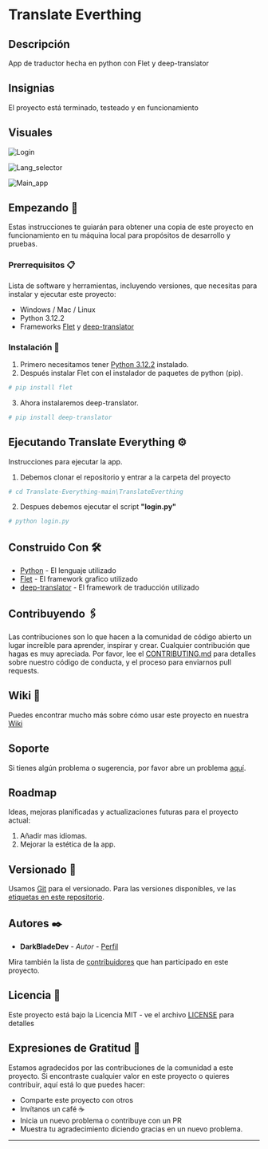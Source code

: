 # **Translate Everthing**

## Descripción

App de traductor hecha en python con Flet y deep-translator

## Insignias

El proyecto está terminado, testeado y en funcionamiento

## Visuales

![Login](https://github.com/user-attachments/assets/97d637c5-9b3b-40f9-9f44-39a86559152c)

![Lang_selector](https://github.com/user-attachments/assets/29c37620-6c67-48da-9355-ba1d018f425a)

![Main_app](https://github.com/user-attachments/assets/b8996c21-5d1f-4f53-b62d-8d89c4a641be)


## Empezando 🚀

Estas instrucciones te guiarán para obtener una copia de este proyecto en funcionamiento en tu máquina local para propósitos de desarrollo y pruebas.

### Prerrequisitos 📋

Lista de software y herramientas, incluyendo versiones, que necesitas para instalar y ejecutar este proyecto:

- Windows / Mac / Linux
- Python 3.12.2
- Frameworks [Flet](https://flet.dev) y [deep-translator](https://pypi.org/project/deep-translator/)

### Instalación 🔧

1. Primero necesitamos tener [Python 3.12.2](https://www.python.org/ftp/python/3.12.2/python-3.12.2-amd64.exe) instalado.
2. Después instalar Flet con el instalador de paquetes de python (pip).
```bash
# pip install flet
```

3. Ahora instalaremos deep-translator.

```bash
# pip install deep-translator
```

## Ejecutando Translate Everything ⚙️

Instrucciones para ejecutar la app.

1. Debemos clonar el repositorio y entrar a la carpeta del proyecto

```bash
# cd Translate-Everything-main\TranslateEverthing
```

2. Despues debemos ejecutar el script **"login.py"**

```bash
# python login.py
```

## Construido Con 🛠️

- [Python](https://www.python.org/) - El lenguaje utilizado
- [Flet](https://flet.dev) - El framework grafico utilizado
- [deep-translator](https://pypi.org/project/deep-translator/) - El framework de traducción utilizado

## Contribuyendo 🖇️

Las contribuciones son lo que hacen a la comunidad de código abierto un lugar increíble para aprender, inspirar y crear. Cualquier contribución que hagas es muy apreciada. Por favor, lee el [CONTRIBUTING.md](https://gist.github.com/DarkBladeDev/c6a7332e28ba69e82b2190727030830c) para detalles sobre nuestro código de conducta, y el proceso para enviarnos pull requests.

## Wiki 📖

Puedes encontrar mucho más sobre cómo usar este proyecto en nuestra [Wiki](https://github.com/DarkBladeDev/Translate-Everything/wiki)

## Soporte

Si tienes algún problema o sugerencia, por favor abre un problema [aquí](https://github.com/DarkBladeDev/Translate-Everything/issues).

## Roadmap

Ideas, mejoras planificadas y actualizaciones futuras para el proyecto actual:

1. Añadir mas idiomas.
2. Mejorar la estética de la app.

## Versionado 📌

Usamos [Git](https://git-scm.com) para el versionado. Para las versiones disponibles, ve las [etiquetas en este repositorio](https://github.com/DarkBladeDev/Translate-Everything/tags).

## Autores ✒️

- **DarkBladeDev** - _Autor_ - [Perfil](https://github.com/DarkBladeDev)

Mira también la lista de [contribuidores](https://github.com/DarkBladeDev/Translate-Everything/contributors) que han participado en este proyecto.

## Licencia 📄

Este proyecto está bajo la Licencia MIT - ve el archivo [LICENSE](LICENSE.md) para detalles

## Expresiones de Gratitud 🎁

Estamos agradecidos por las contribuciones de la comunidad a este proyecto. Si encontraste cualquier valor en este proyecto o quieres contribuir, aquí está lo que puedes hacer:

- Comparte este proyecto con otros
- Invítanos un café ☕
- Inicia un nuevo problema o contribuye con un PR
- Muestra tu agradecimiento diciendo gracias en un nuevo problema.

---

